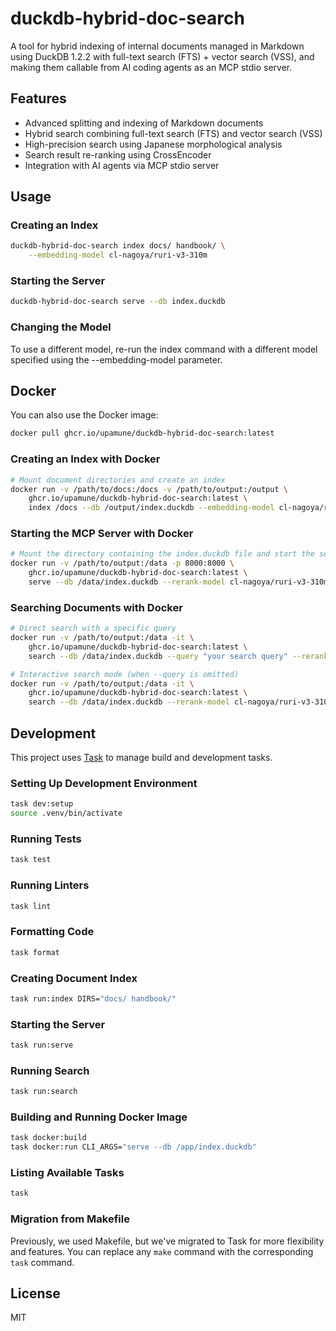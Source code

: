 # duckdb-hybrid-doc-search

A tool for hybrid indexing of internal documents managed in Markdown using DuckDB 1.2.2 with full-text search (FTS) + vector search (VSS), and making them callable from AI coding agents as an MCP stdio server.

## Features

- Advanced splitting and indexing of Markdown documents
- Hybrid search combining full-text search (FTS) and vector search (VSS)
- High-precision search using Japanese morphological analysis
- Search result re-ranking using CrossEncoder
- Integration with AI agents via MCP stdio server

## Usage

### Creating an Index

```bash
duckdb-hybrid-doc-search index docs/ handbook/ \
    --embedding-model cl-nagoya/ruri-v3-310m
```

### Starting the Server

```bash
duckdb-hybrid-doc-search serve --db index.duckdb
```

### Changing the Model

To use a different model, re-run the index command with a different model specified using the --embedding-model parameter.

## Docker

You can also use the Docker image:

```bash
docker pull ghcr.io/upamune/duckdb-hybrid-doc-search:latest
```

### Creating an Index with Docker

```bash
# Mount document directories and create an index
docker run -v /path/to/docs:/docs -v /path/to/output:/output \
    ghcr.io/upamune/duckdb-hybrid-doc-search:latest \
    index /docs --db /output/index.duckdb --embedding-model cl-nagoya/ruri-v3-310m
```

### Starting the MCP Server with Docker

```bash
# Mount the directory containing the index.duckdb file and start the server
docker run -v /path/to/output:/data -p 8000:8000 \
    ghcr.io/upamune/duckdb-hybrid-doc-search:latest \
    serve --db /data/index.duckdb --rerank-model cl-nagoya/ruri-v3-310m
```

### Searching Documents with Docker

```bash
# Direct search with a specific query
docker run -v /path/to/output:/data -it \
    ghcr.io/upamune/duckdb-hybrid-doc-search:latest \
    search --db /data/index.duckdb --query "your search query" --rerank-model cl-nagoya/ruri-v3-310m

# Interactive search mode (when --query is omitted)
docker run -v /path/to/output:/data -it \
    ghcr.io/upamune/duckdb-hybrid-doc-search:latest \
    search --db /data/index.duckdb --rerank-model cl-nagoya/ruri-v3-310m
```

## Development

This project uses [Task](https://taskfile.dev/) to manage build and development tasks.

### Setting Up Development Environment

```bash
task dev:setup
source .venv/bin/activate
```

### Running Tests

```bash
task test
```

### Running Linters

```bash
task lint
```

### Formatting Code

```bash
task format
```

### Creating Document Index

```bash
task run:index DIRS="docs/ handbook/"
```

### Starting the Server

```bash
task run:serve
```

### Running Search

```bash
task run:search
```

### Building and Running Docker Image

```bash
task docker:build
task docker:run CLI_ARGS="serve --db /app/index.duckdb"
```

### Listing Available Tasks

```bash
task
```

### Migration from Makefile

Previously, we used Makefile, but we've migrated to Task for more flexibility and features.
You can replace any `make` command with the corresponding `task` command.

## License

MIT
